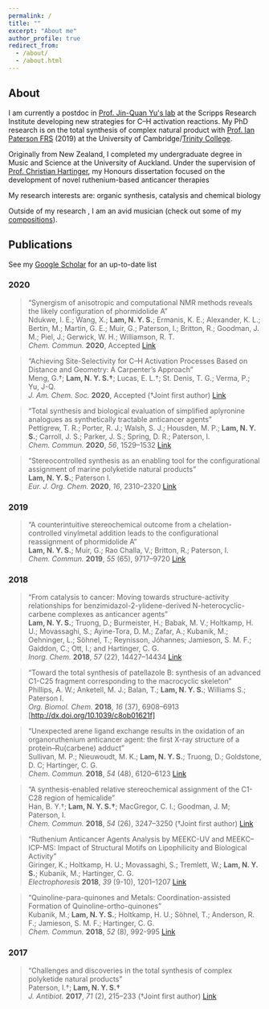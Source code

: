```yaml
---
permalink: /
title: ""
excerpt: "About me"
author_profile: true
redirect_from: 
  - /about/
  - /about.html
---
```

## About
I am currently a postdoc in [Prof. Jin-Quan Yu's lab](https://www.scripps.edu/yu) at the Scripps Research Institute developing new strategies for C–H activation reactions. My PhD research is on the total synthesis of complex natural product with [Prof. Ian Paterson FRS](http://www-paterson.ch.cam.ac.uk) (2019) at the University of Cambridge/[Trinity College](https://www.trin.cam.ac.uk/).

Originally from New Zealand, I completed my undergraduate degree in Music and Science at the University of Auckland. Under the supervision of [Prof. Christian Hartinger](https://unidirectory.auckland.ac.nz/profile/c-hartinger), my Honours dissertation focused on the development of novel ruthenium-based anticancer therapies

My research interests are: organic synthesis, catalysis and chemical biology

Outside of my research , I am an avid musician (check out some of my [compositions](https://soundcloud.com/nelson-ys-lam)).

## Publications
See my [Google Scholar](https://scholar.google.com/citations?hl=en&user=kfa0E-UAAAAJ) for an up-to-date list

### 2020

>  “Synergism of anisotropic and computational NMR methods reveals the likely configuration of phormidolide A”  
>  Ndukwe, I. E.; Wang, X.; **Lam, N. Y. S.**; Ermanis, K. E.; Alexander, K. L.; Bertin, M.; Martin, G. E.; Muir, G.; Paterson, I.; Britton, R.; Goodman, J. M.; Piel, J.; Gerwick, W. H.; Williamson, R. T.  
>  *Chem. Commun.* **2020**, Accepted [Link](https://dx.doi.org/10.1039/D0CC03055D)

>  “Achieving Site-Selectivity for C–H Activation Processes Based on Distance and Geometry: A Carpenter’s Approach”  
>  Meng, G.†; **Lam, N. Y. S.†**; Lucas, E. L.†; St. Denis, T. G.; Verma, P.; Yu, J-Q.  
>  *J. Am. Chem. Soc.* **2020**, Accepted (†Joint first author) [Link](http://dx.doi.org/10.1021/jacs.0c04074)

>  “Total synthesis and biological evaluation of simplified aplyronine analogues as synthetically tractable anticancer agents”  
>  Pettigrew, T. R.; Porter, R. J.; Walsh, S. J.; Housden, M. P.; **Lam, N. Y. S.**; Carroll, J. S.; Parker, J. S.; Spring, D. R.; Paterson, I.  
>  *Chem. Commun.* **2020**, *56*, 1529–1532 [Link](http://dx.doi.org/10.1039/C9CC09050A)

>  “Stereocontrolled synthesis as an enabling tool for the configurational assignment of marine polyketide natural products”   
>  **Lam, N. Y. S.**; Paterson I.  
>  *Eur. J. Org. Chem.* **2020**, *16*, 2310–2320 [Link](http://dx.doi.org/10.1002/ejoc.201901243)

### 2019

>  “A counterintuitive stereochemical outcome from a chelation-controlled vinylmetal addition leads to the configurational reassignment of phormidolide A”  
>  **Lam, N. Y. S.**; Muir, G.; Rao Challa, V.; Britton, R.; Paterson, I.  
>  *Chem. Commun.* **2019**, *55* (65), 9717–9720 [Link](http://dx.doi.org/10.1039/C9CC05067A)

### 2018

>  “From catalysis to cancer: Moving towards structure-activity relationships for benzimidazol-2-ylidene-derived N-heterocyclic-carbene complexes as anticancer agents”  
>  **Lam, N. Y. S.**; Truong, D.; Burmeister, H.; Babak, M. V.; Holtkamp, H. U.; Movassaghi, S.; Ayine-Tora, D. M.; Zafar, A.;  Kubanik, M.; Oehninger, L.; Söhnel, T.; Reynisson, Jóhannes; Jamieson, S. M. F.; Gaiddon, C.; Ott, I.; and Hartinger, C. G.  
>  *Inorg. Chem.* **2018**, *57* (22), 14427–14434 [Link](http://dx.doi.org/10.1021/acs.inorgchem.8b02634)

>  “Toward the total synthesis of patellazole B: synthesis of an advanced C1-C25 fragment corresponding to the macrocyclic skeleton”   
>  Phillips, A. W.; Anketell, M. J.; Balan, T.; **Lam, N. Y. S.**; Williams S.; Paterson I.  
>  *Org. Biomol. Chem.* **2018**, *16* (37), 6908–6913 [http://dx.doi.org/10.1039/c8ob01621f]

>  “Unexpected arene ligand exchange results in the oxidation of an organoruthenium anticancer agent: the first X-ray structure of a protein–Ru(carbene) adduct”  
>  Sullivan, M. P.; Nieuwoudt, M. K.; **Lam, N. Y. S.**; Truong, D.; Goldstone, D. C; Hartinger, C. G.  
>  *Chem. Commun.* **2018**, *54* (48), 6120–6123 [Link](http://dx.doi.org/10.1039/c8cc02433b)

>  “A synthesis-enabled relative stereochemical assignment of the C1-C28 region of hemicalide”  
>  Han, B. Y.†; **Lam, N. Y. S.†**; MacGregor, C. I.; Goodman, J. M; Paterson, I.  
>  *Chem. Commun.* **2018**, *54* (26), 3247–3250  (†Joint first author) [Link](http://dx.doi.org/10.1039/c8cc00933c)

>  “Ruthenium Anticancer Agents Analysis by MEEKC-UV and MEEKC–ICP-MS: Impact of Structural Motifs on Lipophilicity and Biological Activity”  
>  Giringer, K.; Holtkamp, H. U.; Movassaghi, S.; Tremlett, W.; **Lam, N. Y. S.**; Kubanik, M.; Hartinger, C. G.  
>  *Electrophoresis* **2018**, *39* (9-10), 1201–1207 [Link](http://dx.doi.org/10.1002/elps.201700443)

>  “Quinoline-para-quinones and Metals: Coordination-assisted Formation of Quinoline-ortho-quinones”  
>  Kubanik, M.; **Lam, N. Y. S.**; Holtkamp, H. U.; Söhnel, T.; Anderson, R. F.; Jamieson, S. M. F.; Hartinger, C. G.  
>  *Chem. Commun.* **2018**, *52* (8), 992-995 [Link](http://dx.doi.org/10.1039/C7CC09478G)

### 2017

>  “Challenges and discoveries in the total synthesis of complex polyketide natural products”  
>  Paterson, I.†; **Lam, N. Y. S.†**  
>  *J. Antibiot.* **2017**, *71* (2), 215–233 (†Joint first author) [Link](http://dx.doi.org/10.1038/ja.2017.111)
